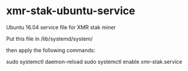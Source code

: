 # xmr-stak-ubuntu-service
Ubuntu 16.04 service file for XMR stak miner

Put this file in /lib/systemd/system/

then apply the following commands:

sudo systemctl daemon-reload
sudo systemctl enable xmr-stak.service
